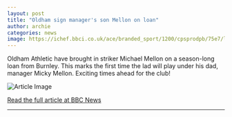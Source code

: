 ```yaml
---
layout: post
title: "Oldham sign manager's son Mellon on loan"
author: archie
categories: news
image: https://ichef.bbci.co.uk/ace/branded_sport/1200/cpsprodpb/75e7/live/95635070-872c-11f0-9dde-e9b883f998b3.jpg
---
```

Oldham Athletic have brought in striker Michael Mellon on a season-long loan from Burnley. This marks the first time the lad will play under his dad, manager Micky Mellon. Exciting times ahead for the club!

![Article Image](https://ichef.bbci.co.uk/ace/branded_sport/1200/cpsprodpb/75e7/live/95635070-872c-11f0-9dde-e9b883f998b3.jpg)

[Read the full article at BBC News](https://www.bbc.com/sport/football/articles/cg50rr7644eo?at_medium=RSS&at_campaign=rss)

---
